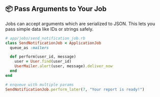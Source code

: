 ## 📦 Pass Arguments to Your Job

Jobs can accept arguments which are serialized to JSON. This lets you pass simple data like IDs or strings safely.

```ruby
# app/jobs/send_notification_job.rb
class SendNotificationJob < ApplicationJob
  queue_as :mailers

  def perform(user_id, message)
    user = User.find(user_id)
    UserMailer.alert(user, message).deliver_now
  end
end
```

```ruby
# enqueue with multiple params
SendNotificationJob.perform_later(7, "Your report is ready!")
```